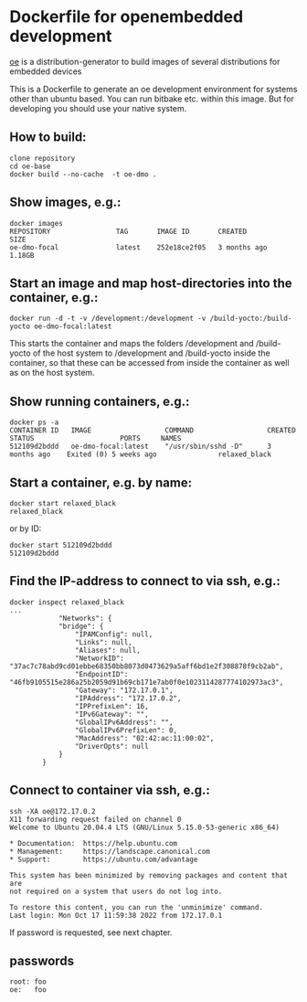 
# Dockerfile for openembedded development

[oe][oem] is a distribution-generator to build images of several distributions for 
embedded devices

This is a Dockerfile to generate an oe development environment for systems
other than ubuntu based. You can run bitbake etc. within this image.
But for developing you should use your native system.

[oem]: http://www.openembedded.org "OE Homepage"

## How to build:

    clone repository
    cd oe-base
    docker build --no-cache  -t oe-dmo .
    
## Show images, e.g.:

    docker images
    REPOSITORY                TAG       IMAGE ID       CREATED         SIZE
    oe-dmo-focal              latest    252e18ce2f05   3 months ago    1.18GB


## Start an image and map host-directories into the container, e.g.:

    docker run -d -t -v /development:/development -v /build-yocto:/build-yocto oe-dmo-focal:latest
This starts the container and maps the folders /development and /build-yocto of the host system to /development and /build-yocto inside the container, so that these can be accessed from inside the container as well as on the host system.

## Show running containers, e.g.:

    docker ps -a
    CONTAINER ID   IMAGE                  COMMAND                  CREATED         STATUS                     PORTS     NAMES
    512109d2bddd   oe-dmo-focal:latest    "/usr/sbin/sshd -D"      3 months ago    Exited (0) 5 weeks ago               relaxed_black

## Start a container, e.g. by name:

    docker start relaxed_black 
    relaxed_black
    
or by ID:

    docker start 512109d2bddd 
    512109d2bddd
    
## Find the IP-address to connect to via ssh, e.g.:

    docker inspect relaxed_black
    ...
                "Networks": {
                "bridge": {
                    "IPAMConfig": null,
                    "Links": null,
                    "Aliases": null,
                    "NetworkID": "37ac7c78abd9cd01ebbe68350bb8073d0473629a5aff6bd1e2f308878f9cb2ab",
                    "EndpointID": "46fb9105515e286a25b2059d91b69cb171e7ab0f0e1023114287774102973ac3",
                    "Gateway": "172.17.0.1",
                    "IPAddress": "172.17.0.2",
                    "IPPrefixLen": 16,
                    "IPv6Gateway": "",
                    "GlobalIPv6Address": "",
                    "GlobalIPv6PrefixLen": 0,
                    "MacAddress": "02:42:ac:11:00:02",
                    "DriverOpts": null
                }
            }

## Connect to container via ssh, e.g.:

    ssh -XA oe@172.17.0.2
    X11 forwarding request failed on channel 0
    Welcome to Ubuntu 20.04.4 LTS (GNU/Linux 5.15.0-53-generic x86_64)

    * Documentation:  https://help.ubuntu.com
    * Management:     https://landscape.canonical.com
    * Support:        https://ubuntu.com/advantage

    This system has been minimized by removing packages and content that are
    not required on a system that users do not log into.

    To restore this content, you can run the 'unminimize' command.
    Last login: Mon Oct 17 11:59:38 2022 from 172.17.0.1

If password is requested, see next chapter.

## passwords

    root: foo
    oe:   foo

